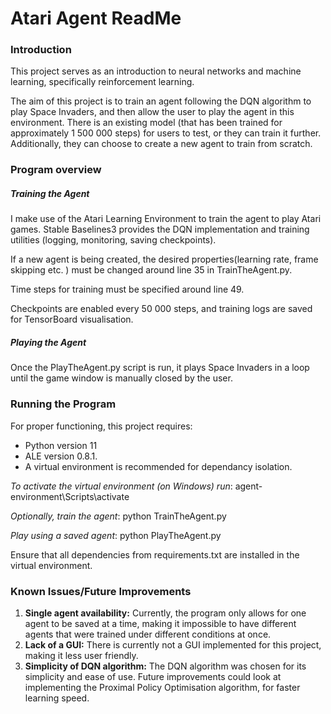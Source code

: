 # **Atari Agent ReadMe**



### **Introduction**

This project serves as an introduction to neural networks and machine learning, specifically reinforcement learning.



The aim of this project is to train an agent following the DQN algorithm to play Space Invaders, and then allow the user to play the agent in this environment. There is an existing model (that has been trained for approximately 1 500 000 steps) for users to test, or they can train it further. Additionally, they can choose to create a new agent to train from scratch.



### **Program overview**

##### Training the Agent

I make use of the Atari Learning Environment to train the agent to play Atari games. Stable Baselines3 provides the DQN implementation and training utilities (logging, monitoring, saving checkpoints).



If a new agent is being created, the desired properties(learning rate, frame skipping etc. ) must be changed around line 35 in TrainTheAgent.py.



Time steps for training must be specified around line 49.



Checkpoints are enabled every 50 000 steps, and training logs are saved for TensorBoard visualisation.



##### Playing the Agent

Once the PlayTheAgent.py script is run, it plays Space Invaders in a loop until the game window is manually closed by the user. 



### **Running the Program**

For proper functioning, this project requires: 

* Python version 11
* ALE version 0.8.1.
* A virtual environment is recommended for dependancy isolation.



*To activate the virtual environment (on Windows) run*: agent-environment\\Scripts\\activate



*Optionally, train the agent*: python TrainTheAgent.py



*Play using a saved agent*: python PlayTheAgent.py



Ensure that all dependencies from requirements.txt are installed in the virtual environment.



### **Known Issues/Future Improvements**



1. **Single agent availability:** Currently, the program only allows for one agent to be saved at a time, making it impossible to have different agents that were trained under different conditions at once.
2. **Lack of a GUI:** There is currently not a GUI implemented for this project, making it less user friendly.
3. **Simplicity of DQN algorithm:** The DQN algorithm was chosen for its simplicity and ease of use. Future improvements could look at implementing the Proximal Policy Optimisation algorithm, for faster learning speed.
